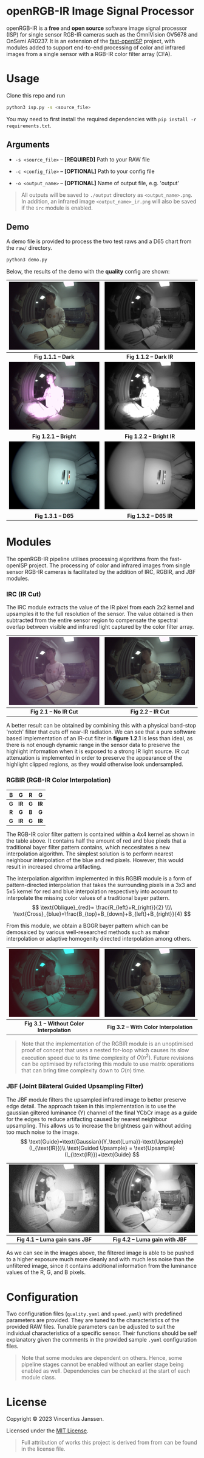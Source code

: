 # openRGB-IR Image Signal Processor

openRGB-IR is a **free** and **open source** software image signal processor (ISP) for single sensor RGB-IR cameras such as the OmniVision OV5678 and OnSemi AR0237. It is an extension of the [fast-openISP](https://github.com/QiuJueqin/fast-openISP) project, with modules added to support end-to-end processing of color and infrared images from a single sensor with a RGB-IR color filter array (CFA).


# Usage

Clone this repo and run

```sh
python3 isp.py -s <source_file>
```

You may need to first install the required dependencies with `pip install -r requirements.txt`.

## Arguments

- `-s <source_file>` – **[REQUIRED]** Path to your RAW file

- `-c <config_file>` – **[OPTIONAL]** Path to your config file

- `-o <output_name>` – **[OPTIONAL]** Name of output file, e.g. 'output'

> All outputs will be saved to `./output` directory as `<output_name>.png`. In addition, an infrared 	image `<output_name>_ir.png` will also be saved if the `irc` module is enabled.

## Demo

A demo file is provided to process the two test raws and a D65 chart from the `raw/` directory.

```sh
python3 demo.py
```

Below, the results of the demo with the **quality** config are shown:

|  ![dark](./img/1.1.1.jpeg)  |  ![dark_ir](./img/1.1.2.jpeg)  |
| :-------------------------: | :----------------------------: |
|    **Fig 1.1.1 – Dark**     |    **Fig 1.1.2 – Dark IR**     |
| ![bright](./img/1.2.1.jpeg) | ![bright_ir](./img/1.2.2.jpeg) |
|   **Fig 1.2.1 – Bright**    |   **Fig 1.2.2 – Bright IR**    |
|  ![d65](./img/1.3.1.jpeg)   |  ![d65_ir](./img/1.3.2.jpeg)   |
|     **Fig 1.3.1 – D65**     |     **Fig 1.3.2 – D65 IR**     |

# Modules

The openRGB-IR pipeline utilises processing algorithms from the fast-openISP project. The processing of color and infrared images from single sensor RGB-IR cameras is facilitated by the addition of IRC, RGBIR, and JBF modules.

### IRC (IR Cut)

The IRC module extracts the value of the IR pixel from each 2x2 kernel and upsamples it to the full resolution of the sensor. The value obtained is then subtracted from the entire sensor region to compensate the spectral overlap between visible and infrared light captured by the color filter array. 

| ![2.1](./img/2.1.jpeg)  | ![2.2](./img/1.1.1.jpeg) |
| :---------------------: | :----------------------: |
| **Fig 2.1 – No IR Cut** |   **Fig 2.2 – IR Cut**   |

A better result can be obtained by combining this with a physical band-stop 'notch' filter that cuts off near-IR radiation. We can see that a pure software based implementation of an IR-cut filter in **figure 1.2.1** is less than ideal, as there is not enough dynamic range in the sensor data to preserve the highlight information when it is exposed to a strong IR light source. IR cut attenuation is implemented in order to preserve the appearance of the highlight clipped regions, as they would otherwise look undersampled.

### RGBIR (RGB-IR Color Interpolation)

| **B** | **G**  | **R** | **G**  |
| :---: | :----: | :---: | :----: |
| **G** | **IR** | **G** | **IR** |
| **R** | **G**  | **B** | **G**  |
| **G** | **IR** | **G** | **IR** |

The RGB-IR color filter pattern is contained within a 4x4 kernel as shown in the table above. It contains half the amount of red and blue pixels that a traditional bayer filter pattern contains, which neccesitates a new interpolation algorithm. The simplest solution is to perform nearest neighbour interpolation of the blue and red pixels. However, this would result in increased chroma artifacting. 

The interpolation algorithm implemented in this RGBIR module is a form of pattern-directed interpolation that takes the surrounding pixels in a 3x3 and 5x5 kernel for red and blue interpolation respectively into account to interpolate the missing color values of a traditional bayer pattern.
$$
\text{Oblique}_{red}= \frac{R_{left}+R_{right}}{2} \\\\
\text{Cross}_{blue}=\frac{B_{top}+B_{down}+B_{left}+B_{right}}{4}
$$

From this module, we obtain a BGGR bayer pattern which can be demosaiced by various well-researched methods such as malvar interpolation or adaptive homogenity directed interpolation among others.

|          ![3.1](./img/3.1.jpeg)           |        ![3.2](./img/1.1.1.jpeg)        |
| :---------------------------------------: | :------------------------------------: |
| **Fig 3.1 – Without Color Interpolation** | **Fig 3.2 – With Color Interpolation** |


> Note that the implementation of the RGBIR module is an unoptimised proof of concept that uses a nested for-loop which causes its slow execution speed due to its time complexity of $O(n^2)$. Future revisions can be optimised by refactoring this module to use matrix operations that can bring time complexity down to $O(n)$ time.

### JBF (Joint Bilateral Guided Upsampling Filter)

The JBF module filters the upsampled infrared image to better preserve edge detail. The approach taken in this implementation is to use the gaussian giltered luminance (Y) channel of the final YCbCr image as a guide for the edges to reduce artifacting caused by nearest neighbour upsampling. This allows us to increase the brightness gain without adding too much noise to the image.
$$
\text{Guide}=\text{Gaussian}(Y_\text{Luma})-\text{Upsample}(I_{\text{IR}})\\
\text{Guided Upsample} = \text{Upsample}(I_{\text{IR}})+\text{Guide}
$$

|      ![4.1](./img/4.1.jpeg)      |      ![4.2](./img/4.2.jpeg)      |
| :------------------------------: | :------------------------------: |
| **Fig 4.1 – Luma gain sans JBF** | **Fig 4.2 – Luma gain with JBF** |

As we can see in the images above, the filtered image is able to be pushed to a higher exposure much more cleanly and with much less noise than the unfiltered image, since it contains additional information from the luminance values of the R, G, and B pixels. 

# Configuration

Two configuration files (`quality.yaml` and `speed.yaml`) with predefined parameters are provided. They are tuned to the characteristics of the provided RAW files. Tunable parameters can be adjusted to suit the individual characteristics of a specific sensor. Their functions should be self explanatory given the comments in the provided sample `.yaml` configuration files.

> Note that some modules are dependent on others. Hence, some pipeline stages cannot be enabled without an earlier stage being enabled as well. Dependencies can be checked at the start of each module class. 


# License

Copyright © 2023 Vincentius Janssen.

Licensed under the [MIT License](http://opensource.org/licenses/MIT).

> Full attribution of works this project is derived from from can be found in the license file.
